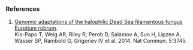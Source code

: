 ### References

1.  [Genomic adaptations of the halophilic Dead Sea filamentous fungus
    Eurotium rubrum](http://europepmc.org/abstract/MED/24811710).\
    Kis-Papo T, Weig AR, Riley R, Peroh D, Salamov A, Sun H, Lipzen A,
    Wasser SP, Rambold G, Grigoriev IV et al. 2014. Nat Commun. 5:3745.
